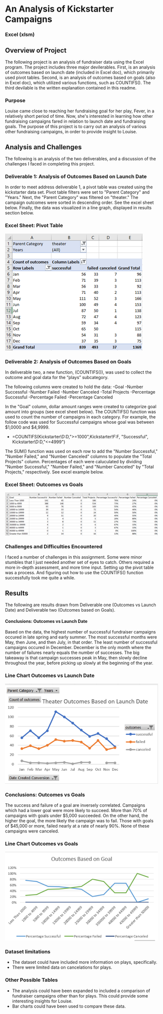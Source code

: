 # An Analysis of Kickstarter Campaigns
### Excel (xlsm)


## Overview of Project
The following project is an analysis of fundraiser data using the Excel program. The project includes three major devilerables. First, is an analysis of outcomes based on launch date (included in Excel doc), which primarily used pivot tables. Second, is an analysis of outcomes based on goals (also in Excel doc), which utilized various functions, such as COUNTIFS(). The third devilable is the written explanation contained in this readme.

### Purpose
Louise came close to reaching her fundraising goal for her play, Fever, in a relatively short period of time. Now, she's interested in learning how other fundraising campaigns fared in relation to launch date and fundraising goals. The purpose of this project is to carry out an analysis of various other fundraising campaigns, in order to provide insight to Louise.

## Analysis and Challenges
The following is an analysis of the two deliverables, and a discussion of the challenges I faced in completing this project.

### Deliverable 1: Analysis of Outcomes Based on Launch Date

In order to meet address deliverable 1, a pivot table was created using the kickstarter data set. Pivot table filters were set to "Parent Category" and "Years." Next, the "Parent Category" was filtered on "theater." The campaign outcomes were sorted in descending order. See the excel sheet below. Finally, the data was visualized in a line graph, displayed in results section below.

### Excel Sheet: Pivot Table
![](Theater_Outcomes_vs_Launch_Excel.png)


### Deliverable 2: Analysis of Outcomes Based on Goals

In deliverable two, a new function, (COUNTIFS()), was used to collect the outcome and goal data for the “plays” subcategory. 

The following columns were created to hold the data:
-Goal
-Number Successful
-Number Failed
-Number Canceled
-Total Projects
-Percentage Successful
-Percentage Failed
-Percentage Canceled

In the "Goal" column, dollar amount ranges were created to categorize goal amount into groups (see excel sheet below). The COUNTIFS() function was used to count the number of campaigns in each category. For example, the follow code was used for Successful campaigns whose goal was between $1,0000 and $4,9999.

- =COUNTIFS(Kickstarter!$D:$D,">=1000",Kickstarter!$F:$F, "Successful", Kickstarter!$D:$D,"<=4999")

The SUM() function was used on each row to add the "Number Successful," "Number Failed," and "Number Canceled" columns to populate the "Total Projects" column. Percentages of each were caluculated by dividing "Number Successful," "Number Failed," and "Number Canceled" by "Total Projects," respectively. See excel example below.

### Excel Sheet: Outcomes vs Goals
![](Outcomes_vs_Goals_Excel.png)


### Challenges and Difficulties Encountered
I faced a number of challenges in this assignment. Some were minor stumbles that I just needed another set of eyes to catch. Others required a more in-depth assessment, and more time input. Setting up the pivot table was a process. And figuring out how to use the COUNTIFS() function successfully took me quite a while. 

## Results
The following are results drawn from Deliverable one (Outcomes vs Launch Date) and Deliverable two (Outcomes based on Goals).

#### Conclusions: Outcomes vs Launch Date

Based on the data, the highest number of successful fundraiser campaigns occured in late spring and early summer. The most successful months were May, then June, and then July, in that order. The least number of successful campaigns occured in December. December is the only month where the number of failures nearly equals the number of successes. The big takeaway is that campaign successes peak in May, then slowly decline throughout the year, before picking up slowly at the beginning of the year.

### Line Chart Outcomes vs Launch Date
![](Resources/Theater_Outcomes_vs_Launch.png)


### Conclusions: Outcomes vs Goals

The success and failure of a goal are inversely correlated. Campaigns which had a lower goal were more likely to succeed. More than 70% of campaigns with goals under $5,000 succeeded. On the other hand, the higher the goal, the more likely the campaign was to fail. Those with goals of $45,000 or more, failed nearly at a rate of nearly 90%. None of these campaigns were canceled.

### Line Chart Outcomes vs Goals
![](Resources/Outcomes_vs_Goals.png)

### Dataset limitations
- The dataset could have included more information on plays, specifically.
- There were limited data on cancelations for plays.

### Other Possible Tables
- The analysis could have been expanded to included a comparison of fundraiser campaigns other than for plays. This could provide some interesting insights for Louise.
- Bar charts could have been used to compare these data.
